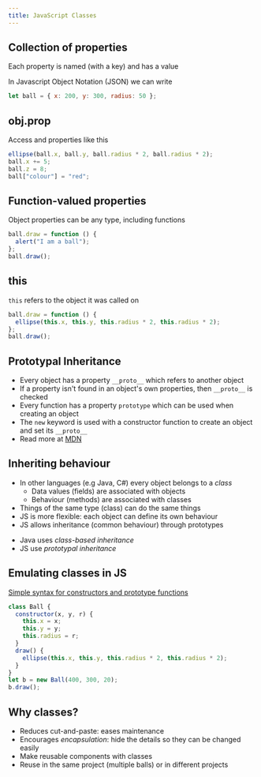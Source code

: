 ```yaml
---
title: JavaScript Classes
---
```


## Collection of properties

Each property is named (with a key) and has a value

In Javascript Object Notation (JSON) we can write

```js
let ball = { x: 200, y: 300, radius: 50 };
```

## obj.prop

Access and properties like this

```js
ellipse(ball.x, ball.y, ball.radius * 2, ball.radius * 2);
ball.x += 5;
ball.z = 8;
ball["colour"] = "red";
```

## Function-valued properties

Object properties can be any type, including functions

```js
ball.draw = function () {
  alert("I am a ball");
};
ball.draw();
```

## this

`this` refers to the object it was called on

```js
ball.draw = function () {
  ellipse(this.x, this.y, this.radius * 2, this.radius * 2);
};
ball.draw();
```

## Prototypal Inheritance

- Every object has a property `__proto__` which refers to another object
- If a property isn't found in an object's own properties, then `__proto__` is checked
- Every function has a property `prototype` which can be used when creating an object
- The `new` keyword is used with a constructor function to create an object and set its `__proto__`
- Read more at [MDN](https://developer.mozilla.org/en-US/docs/Web/JavaScript/Inheritance_and_the_prototype_chain)

## Inheriting behaviour

- In other languages (e.g Java, C#) every object belongs to a _class_
  - Data values (fields) are associated with objects
  - Behaviour (methods) are associated with classes
- Things of the same type (class) can do the same things
- JS is more flexible: each object can define its own behaviour
- JS allows inheritance (common behaviour) through prototypes

* Java uses _class-based inheritance_
* JS use _prototypal inheritance_

## Emulating classes in JS

[Simple syntax for constructors and prototype functions](https://developer.mozilla.org/en-US/docs/Web/JavaScript/Reference/Classes)

```js
class Ball {
  constructor(x, y, r) {
    this.x = x;
    this.y = y;
    this.radius = r;
  }
  draw() {
    ellipse(this.x, this.y, this.radius * 2, this.radius * 2);
  }
}
let b = new Ball(400, 300, 20);
b.draw();
```

## Why classes?

- Reduces cut-and-paste: eases maintenance
- Encourages _encapsulation_: hide the details so they can be changed easily
- Make reusable components with classes
- Reuse in the same project (multiple balls) or in different projects
